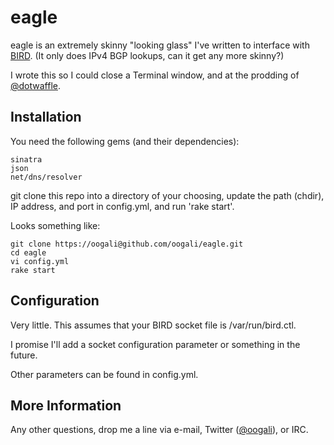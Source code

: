 # eagle

eagle is an extremely skinny "looking glass" I've written to interface with [BIRD].
(It only does IPv4 BGP lookups, can it get any more skinny?)

I wrote this so I could close a Terminal window, and at the prodding of [@dotwaffle].

## Installation

You need the following gems (and their dependencies):

    sinatra
    json
    net/dns/resolver

git clone this repo into a directory of your choosing, update the path (chdir), IP address, and port in config.yml, and run 'rake start'.

Looks something like:

    git clone https://oogali@github.com/oogali/eagle.git
    cd eagle
    vi config.yml
    rake start

## Configuration

Very little. This assumes that your BIRD socket file is /var/run/bird.ctl.

I promise I'll add a socket configuration parameter or something in the future.

Other parameters can be found in config.yml.

## More Information

Any other questions, drop me a line via e-mail, Twitter ([@oogali]), or IRC.

[BIRD]: http://bird.network.cz/
[@dotwaffle]: http://twitter.com/dotwaffle
[@oogali]: http://twitter.com/oogali
